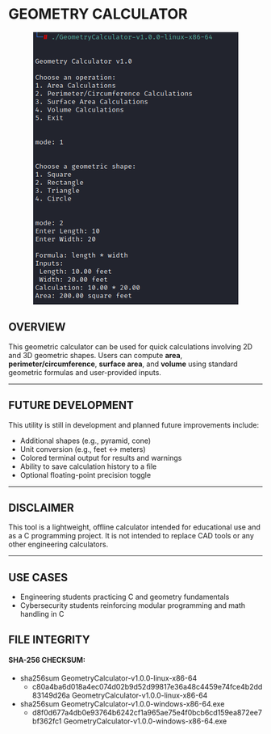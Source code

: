 # GEOMETRY CALCULATOR

<p align="center">
 <img src="geometryCalculator.png" alt="Centered Image">
</p>

## OVERVIEW

This geometric calculator can be used for quick calculations involving 2D and 3D geometric shapes. Users can compute **area**, **perimeter/circumference**, **surface area**, and **volume** using standard geometric formulas and user-provided inputs.

---

## FUTURE DEVELOPMENT

This utility is still in development and planned future improvements include:

- Additional shapes (e.g., pyramid, cone)
- Unit conversion (e.g., feet ↔ meters)
- Colored terminal output for results and warnings
- Ability to save calculation history to a file
- Optional floating-point precision toggle

---

## DISCLAIMER

This tool is a lightweight, offline calculator intended for educational use and as a C programming project. It is not intended to replace CAD tools or any other engineering calculators.

---

## USE CASES

- Engineering students practicing C and geometry fundamentals
- Cybersecurity students reinforcing modular programming and math handling in C

## FILE INTEGRITY

#### SHA-256 CHECKSUM: 
 - sha256sum GeometryCalculator-v1.0.0-linux-x86-64 
    - c80a4ba6d018a4ec074d02b9d52d99817e36a48c4459e74fce4b2dd83149d26a  GeometryCalculator-v1.0.0-linux-x86-64
 - sha256sum GeometryCalculator-v1.0.0-windows-x86-64.exe 
    - d8f0d677a4db0e93764b6242cf1a965ae75e4f0bcb6cd159ea872ee7bf362fc1  GeometryCalculator-v1.0.0-windows-x86-64.exe

